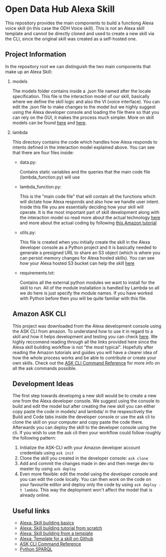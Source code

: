 # Open Data Hub Alexa Skill

This repository provides the main components to build a functiong Alexa voice skill (in this case the ODH Voice skill). This is not an Alexa skill template and cannot be directly cloned and used to create a new skill via the CLI, since the original skill was created as a self-hosted one.


## Project Information

In the repository root we can distinguish the two main components that make up an Alexa Skill:

1. models

    The models folder contains inside a .json file named after the locale specification. This file is the interaction model of our skill, basically where we define the skill logic and also the VI (voice interface). You can edit the .json file to make changes to the model but we highly suggest using the Alexa developer console and loading the file there so that you can rely on the GUI, it makes the process much simpler. More on skill models can be found [here](https://developer.amazon.com/docs/custom-skills/create-the-interaction-model-for-your-skill.html) and [here](https://developer.amazon.com/docs/devconsole/create-a-skill-and-choose-the-interaction-model.html).

2. lambda

    This directory contains the code which handles how Alexa responds to intents defined in the interaction model explained above. You can see that there are four files inside:
    - data.py:

         Contains static variables and the queries that the main code file (lambda_function.py) will use

    - lambda_function.py:

         This is the "main code file" that will contain all the functions which will dictate how Alexa responds and also how we handle user intent. Inside this file you are essentially deciding how your skill will operate. It is the most important part of skill development along with the interaction model so read more about the actual technology [here](https://developer.amazon.com/docs/custom-skills/host-a-custom-skill-as-an-aws-lambda-function.html) and more about the actual coding by following [this Amazon tutorial](https://developer.amazon.com/en-US/alexa/alexa-skills-kit/resources/training-resources/cake-walk/cake-walk-1)

    - utils.py:

         This file is created when you initially create the skill in the Alexa developer console as a Python project and it is basically needed to generate a presigned URL to share an S3 object (which is where you can persist memory changes for Alexa hosted skills). You can see how your Alexa hosted S3 bucket can help the skill [here](https://developer.amazon.com/en-US/alexa/alexa-skills-kit/resources/training-resources/cake-walk/cake-walk-5)

    - requirements.txt:

         Contains all the external python modules we want to install for the skill to run. All of the module installation is handled by Lambda so all we do here is just specify the module names. If you have worked with Python before then you will be quite familiar with this file.


    ## Amazon ASK CLI
    This project was downloaded from the Alexa development console using the ASK CLI from amazon. To understand how to use it in regard to a skill and how it helps development and testing you can check [here](https://developer.amazon.com/docs/hosted-skills/build-a-skill-end-to-end-using-an-alexa-hosted-skill.html#askcli).
    We highly reccomend reading through all the links provided here since the Alexa skill building workflow is not "the most typical". Hopefully after reading the Amazon tutorials and guides you will have a clearer idea of how the whole process works and be able to contribute or create your own skills. Check out the [ASK CLI Command Reference](https://developer.amazon.com/docs/smapi/ask-cli-command-reference.html) for more info on all the ask commands possible.

    ## Development Ideas
    The first step towards developing a new skill would be to create a new one from the Alexa developer console. We suggest using the console to build and edit the model but after creating the new skill you can either copy paste the code in models/ and lambda/ in the respesctively the Build and Code tabs inside the developer console or use the ask cli to clone the skill on your computer and copy paste the code there. Afterwards you can deploy the skill to the developer console using the cli. If you wish to use the ask cli then your workflow could follow roughly the following pattern:
    1) Initialize the ASK-CLI with your Amazon developer account credentials using `ask init`
    2) Clone the skill you created in the developer console: `ask clone`
    3) Add and commit the changes made in dev and then merge dev to master by using `ask deploy`
    4) Even more flexible: edit the model using the developer console and you can edit the code locally. You can then work on the code on your favourite editor and deploy only the code by using `ask deploy -t lambda`. This way the deployment won't affect the model that is already online. 

    ## Useful links
      - [Alexa: Skill building basics](https://developer.amazon.com/docs/custom-skills/steps-to-build-a-custom-skill.html)
      - [Alexa: Skill building tutorial from scratch](https://developer.amazon.com/en-US/alexa/alexa-skills-kit/resources/training-resources/cake-walk)
      - [Alexa: Skill building from a template](https://developer.amazon.com/docs/custom-skills/create-custom-skill-from-quick-start-template.html)
      - [Alexa: Template for a skill on Github](https://github.com/alexa/skill-sample-python-quiz-game)
      - [ASK CLI Command Reference](https://developer.amazon.com/docs/smapi/ask-cli-command-reference.html)
      - [Python SPARQL](https://rdflib.github.io/sparqlwrapper/)

